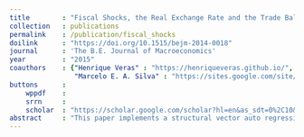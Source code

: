 ```yaml
---
title        : "Fiscal Shocks, the Real Exchange Rate and the Trade Balance"
collection   : publications
permalink    : /publication/fiscal_shocks
doilink      : "https://doi.org/10.1515/bejm-2014-0018"
journal      : 'The B.E. Journal of Macroeconomics'
year         : "2015"
coauthors    : {"Henrique Veras" : "https://henriqueveras.github.io/",
                "Marcelo E. A. Silva" : "https://sites.google.com/site/marceloeasilva/"}
buttons      : 
    wppdf    : 
    srrn     : 
    scholar  : "https://scholar.google.com/scholar?hl=en&as_sdt=0%2C10&q=Fiscal+Shocks%2C+the+Real+Exchange+Rate+and+the+Trade+Balance+&btnG="
abstract     : "This paper implements a structural vector auto regression (SVAR) analysis to investigate the impacts and importance of fiscal shocks on the dynamics of the real exchange rate and the trade balance in three emerging economies: Brazil, Chile and Mexico. We show that the effects of an unexpected increase in government spending are not uniform across countries with higher spending leading to a depreciation of the real exchange rate in Brazil and Chile, whereas in Mexico, we observe an appreciation. The trade balance deteriorates in all three countries. We also report that an unexpected increase in taxes leads to recessionary impacts and improves the trade balance. Only in Mexico is there evidence of a real exchange rate depreciation. Finally, we show that fiscal shocks account for roughly 20% of real exchange fluctuations."    
---
```

 